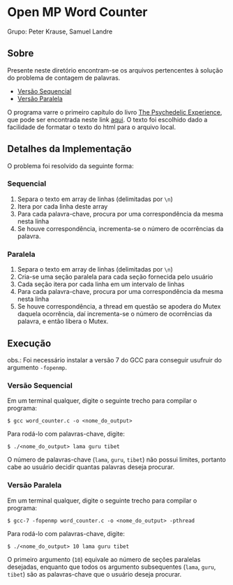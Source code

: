 # Open MP Word Counter
Grupo: Peter Krause, Samuel Landre

## Sobre
Presente neste diretório encontram-se os arquivos pertencentes à solução do problema de contagem de palavras.
- [Versão Sequencial](word_counter.c)
- [Versão Paralela](word_counter_parallel.c)

O programa varre o primeiro capítulo do livro [The Psychedelic Experience](https://en.wikipedia.org/wiki/The_Psychedelic_Experience), que pode ser encontrada neste link [aqui](https://www.sacred-texts.com/bud/tib/psydead.htm). O texto foi escolhido dado a facilidade de formatar o texto do html para o arquivo local.

## Detalhes da Implementação
O problema foi resolvido da seguinte forma:

### Sequencial
1. Separa o texto em array de linhas (delimitadas por `\n`)
2. Itera por cada linha deste array
3. Para cada palavra-chave, procura por uma correspondência da mesma nesta linha
4. Se houve correspondência, incrementa-se o número de ocorrências da palavra.

### Paralela
1. Separa o texto em array de linhas (delimitadas por `\n`)
2. Cria-se uma seção paralela para cada seção fornecida pelo usuário
3. Cada seção itera por cada linha em um intervalo de linhas
4. Para cada palavra-chave, procura por uma correspondência da mesma nesta linha
5. Se houve correspondência, a thread em questão se apodera do Mutex daquela ocorrência, daí incrementa-se o número de ocorrências da palavra, e então libera o Mutex.


## Execução
obs.: Foi necessário instalar a versão 7 do GCC para conseguir usufruir do argumento `-fopenmp`.

### Versão Sequencial
Em um terminal qualquer, digite o seguinte trecho para compilar o programa:
```
$ gcc word_counter.c -o <nome_do_output>
```
Para rodá-lo com palavras-chave, digite:
```
$ ./<nome_do_output> lama guru tibet
```
O número de palavras-chave (`lama`, `guru`, `tibet`) não possui limites, portanto cabe ao usuário decidir quantas palavras deseja procurar.

### Versão Paralela
Em um terminal qualquer, digite o seguinte trecho para compilar o programa:
```
$ gcc-7 -fopenmp word_counter.c -o <nome_do_output> -pthread
```
Para rodá-lo com palavras-chave, digite:
```
$ ./<nome_do_output> 10 lama guru tibet
```
O primeiro argumento (`10`) equivale ao número de seções paralelas desejadas, enquanto que todos os argumento subsequentes (`lama`, `guru`, `tibet`) são as palavras-chave que o usuário deseja procurar.
